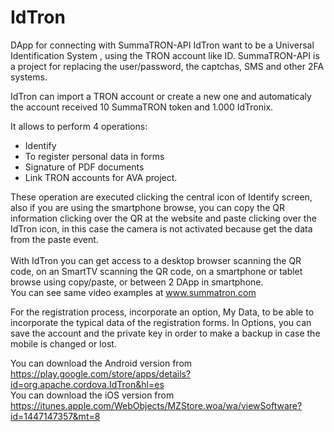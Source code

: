 # IdTron
DApp for connecting with SummaTRON-API
IdTron want to be a Universal Identification System , using the TRON account like ID.
SummaTRON-API is a project for replacing the user/password, the captchas, SMS and other 2FA systems.

IdTron can import a TRON account or create a new one and automaticaly the account received 10 SummaTRON token and 1.000 IdTronix.

It allows to perform 4 operations:
- Identify
- To register personal data in forms
- Signature of PDF documents
- Link TRON accounts for AVA project.

These operation are executed clicking the central icon of Identify screen, also if you are using the smartphone browse, you can copy the QR information clicking over the QR at the website and paste clicking over the IdTron icon, in this case the camera is not activated because get the data from the paste event. <br>
<br>
With IdTron you can get access to a desktop browser scanning the QR code, on an SmartTV scanning the QR code, on a smartphone or tablet browse using copy/paste,  or between 2 DApp in smartphone.
<br>
You can see same video examples at www.summatron.com

For the registration process, incorporate an option, My Data, to be able to incorporate the typical data of the registration forms.
In Options, you can save the account and the private key in order to make a backup in case the mobile is changed or lost.



You can download the Android version from https://play.google.com/store/apps/details?id=org.apache.cordova.IdTron&hl=es
<br>
You can download the iOS version from https://itunes.apple.com/WebObjects/MZStore.woa/wa/viewSoftware?id=1447147357&mt=8
